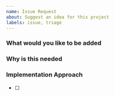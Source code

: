 ```yaml
---
name: Issue Request
about: Suggest an idea for this project
labels: issue, triage
---
```


### **What would you like to be added**


### **Why is this needed**


### **Implementation Approach**

- [ ] 